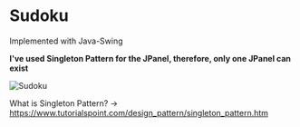 # Sudoku
Implemented with Java-Swing

**I've used Singleton Pattern for the JPanel, therefore, only one JPanel can exist**

![Sudoku](https://user-images.githubusercontent.com/77761282/116615223-a91bb380-a943-11eb-8f63-c12a3366cf5d.png)

What is Singleton Pattern? -> https://www.tutorialspoint.com/design_pattern/singleton_pattern.htm
